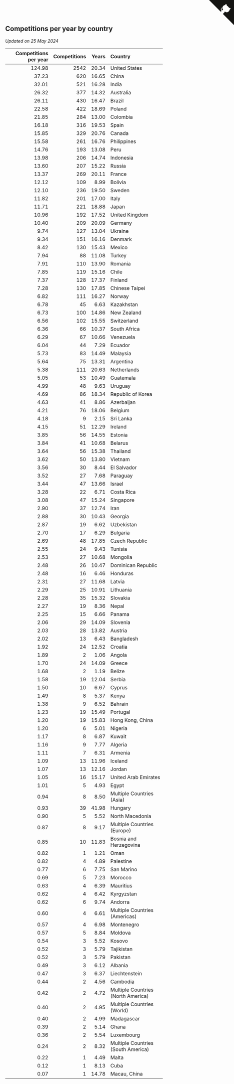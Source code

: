 ## Competitions per year by country

*Updated on 25 May 2024*

| Competitions per year | Competitions | Years | Country |
| ---: | ---: | ---: | :--- |
| 124.98 | 2542 | 20.34 | United States |
| 37.23 | 620 | 16.65 | China |
| 32.01 | 521 | 16.28 | India |
| 26.32 | 377 | 14.32 | Australia |
| 26.11 | 430 | 16.47 | Brazil |
| 22.58 | 422 | 18.69 | Poland |
| 21.85 | 284 | 13.00 | Colombia |
| 16.18 | 316 | 19.53 | Spain |
| 15.85 | 329 | 20.76 | Canada |
| 15.58 | 261 | 16.76 | Philippines |
| 14.76 | 193 | 13.08 | Peru |
| 13.98 | 206 | 14.74 | Indonesia |
| 13.60 | 207 | 15.22 | Russia |
| 13.37 | 269 | 20.11 | France |
| 12.12 | 109 | 8.99 | Bolivia |
| 12.10 | 236 | 19.50 | Sweden |
| 11.82 | 201 | 17.00 | Italy |
| 11.71 | 221 | 18.88 | Japan |
| 10.96 | 192 | 17.52 | United Kingdom |
| 10.40 | 209 | 20.09 | Germany |
| 9.74 | 127 | 13.04 | Ukraine |
| 9.34 | 151 | 16.16 | Denmark |
| 8.42 | 130 | 15.43 | Mexico |
| 7.94 | 88 | 11.08 | Turkey |
| 7.91 | 110 | 13.90 | Romania |
| 7.85 | 119 | 15.16 | Chile |
| 7.37 | 128 | 17.37 | Finland |
| 7.28 | 130 | 17.85 | Chinese Taipei |
| 6.82 | 111 | 16.27 | Norway |
| 6.78 | 45 | 6.63 | Kazakhstan |
| 6.73 | 100 | 14.86 | New Zealand |
| 6.56 | 102 | 15.55 | Switzerland |
| 6.36 | 66 | 10.37 | South Africa |
| 6.29 | 67 | 10.66 | Venezuela |
| 6.04 | 44 | 7.29 | Ecuador |
| 5.73 | 83 | 14.49 | Malaysia |
| 5.64 | 75 | 13.31 | Argentina |
| 5.38 | 111 | 20.63 | Netherlands |
| 5.05 | 53 | 10.49 | Guatemala |
| 4.99 | 48 | 9.63 | Uruguay |
| 4.69 | 86 | 18.34 | Republic of Korea |
| 4.63 | 41 | 8.86 | Azerbaijan |
| 4.21 | 76 | 18.06 | Belgium |
| 4.18 | 9 | 2.15 | Sri Lanka |
| 4.15 | 51 | 12.29 | Ireland |
| 3.85 | 56 | 14.55 | Estonia |
| 3.84 | 41 | 10.68 | Belarus |
| 3.64 | 56 | 15.38 | Thailand |
| 3.62 | 50 | 13.80 | Vietnam |
| 3.56 | 30 | 8.44 | El Salvador |
| 3.52 | 27 | 7.68 | Paraguay |
| 3.44 | 47 | 13.66 | Israel |
| 3.28 | 22 | 6.71 | Costa Rica |
| 3.08 | 47 | 15.24 | Singapore |
| 2.90 | 37 | 12.74 | Iran |
| 2.88 | 30 | 10.43 | Georgia |
| 2.87 | 19 | 6.62 | Uzbekistan |
| 2.70 | 17 | 6.29 | Bulgaria |
| 2.69 | 48 | 17.85 | Czech Republic |
| 2.55 | 24 | 9.43 | Tunisia |
| 2.53 | 27 | 10.68 | Mongolia |
| 2.48 | 26 | 10.47 | Dominican Republic |
| 2.48 | 16 | 6.46 | Honduras |
| 2.31 | 27 | 11.68 | Latvia |
| 2.29 | 25 | 10.91 | Lithuania |
| 2.28 | 35 | 15.32 | Slovakia |
| 2.27 | 19 | 8.36 | Nepal |
| 2.25 | 15 | 6.66 | Panama |
| 2.06 | 29 | 14.09 | Slovenia |
| 2.03 | 28 | 13.82 | Austria |
| 2.02 | 13 | 6.43 | Bangladesh |
| 1.92 | 24 | 12.52 | Croatia |
| 1.89 | 2 | 1.06 | Angola |
| 1.70 | 24 | 14.09 | Greece |
| 1.68 | 2 | 1.19 | Belize |
| 1.58 | 19 | 12.04 | Serbia |
| 1.50 | 10 | 6.67 | Cyprus |
| 1.49 | 8 | 5.37 | Kenya |
| 1.38 | 9 | 6.52 | Bahrain |
| 1.23 | 19 | 15.49 | Portugal |
| 1.20 | 19 | 15.83 | Hong Kong, China |
| 1.20 | 6 | 5.01 | Nigeria |
| 1.17 | 8 | 6.87 | Kuwait |
| 1.16 | 9 | 7.77 | Algeria |
| 1.11 | 7 | 6.31 | Armenia |
| 1.09 | 13 | 11.96 | Iceland |
| 1.07 | 13 | 12.16 | Jordan |
| 1.05 | 16 | 15.17 | United Arab Emirates |
| 1.01 | 5 | 4.93 | Egypt |
| 0.94 | 8 | 8.50 | Multiple Countries (Asia) |
| 0.93 | 39 | 41.98 | Hungary |
| 0.90 | 5 | 5.52 | North Macedonia |
| 0.87 | 8 | 9.17 | Multiple Countries (Europe) |
| 0.85 | 10 | 11.83 | Bosnia and Herzegovina |
| 0.82 | 1 | 1.21 | Oman |
| 0.82 | 4 | 4.89 | Palestine |
| 0.77 | 6 | 7.75 | San Marino |
| 0.69 | 5 | 7.23 | Morocco |
| 0.63 | 4 | 6.39 | Mauritius |
| 0.62 | 4 | 6.42 | Kyrgyzstan |
| 0.62 | 6 | 9.74 | Andorra |
| 0.60 | 4 | 6.61 | Multiple Countries (Americas) |
| 0.57 | 4 | 6.98 | Montenegro |
| 0.57 | 5 | 8.84 | Moldova |
| 0.54 | 3 | 5.52 | Kosovo |
| 0.52 | 3 | 5.79 | Tajikistan |
| 0.52 | 3 | 5.79 | Pakistan |
| 0.49 | 3 | 6.12 | Albania |
| 0.47 | 3 | 6.37 | Liechtenstein |
| 0.44 | 2 | 4.56 | Cambodia |
| 0.42 | 2 | 4.72 | Multiple Countries (North America) |
| 0.40 | 2 | 4.95 | Multiple Countries (World) |
| 0.40 | 2 | 4.99 | Madagascar |
| 0.39 | 2 | 5.14 | Ghana |
| 0.36 | 2 | 5.54 | Luxembourg |
| 0.24 | 2 | 8.32 | Multiple Countries (South America) |
| 0.22 | 1 | 4.49 | Malta |
| 0.12 | 1 | 8.13 | Cuba |
| 0.07 | 1 | 14.78 | Macau, China |


<a href="https://github.com/jonatanklosko/wca_statistics" class="github-corner" aria-label="View source on Github"><svg width="80" height="80" viewBox="0 0 250 250" style="fill:#151513; color:#fff; position: absolute; top: 0; border: 0; right: 0;" aria-hidden="true"><path d="M0,0 L115,115 L130,115 L142,142 L250,250 L250,0 Z"></path><path d="M128.3,109.0 C113.8,99.7 119.0,89.6 119.0,89.6 C122.0,82.7 120.5,78.6 120.5,78.6 C119.2,72.0 123.4,76.3 123.4,76.3 C127.3,80.9 125.5,87.3 125.5,87.3 C122.9,97.6 130.6,101.9 134.4,103.2" fill="currentColor" style="transform-origin: 130px 106px;" class="octo-arm"></path><path d="M115.0,115.0 C114.9,115.1 118.7,116.5 119.8,115.4 L133.7,101.6 C136.9,99.2 139.9,98.4 142.2,98.6 C133.8,88.0 127.5,74.4 143.8,58.0 C148.5,53.4 154.0,51.2 159.7,51.0 C160.3,49.4 163.2,43.6 171.4,40.1 C171.4,40.1 176.1,42.5 178.8,56.2 C183.1,58.6 187.2,61.8 190.9,65.4 C194.5,69.0 197.7,73.2 200.1,77.6 C213.8,80.2 216.3,84.9 216.3,84.9 C212.7,93.1 206.9,96.0 205.4,96.6 C205.1,102.4 203.0,107.8 198.3,112.5 C181.9,128.9 168.3,122.5 157.7,114.1 C157.9,116.9 156.7,120.9 152.7,124.9 L141.0,136.5 C139.8,137.7 141.6,141.9 141.8,141.8 Z" fill="currentColor" class="octo-body"></path></svg></a><style>.github-corner:hover .octo-arm{animation:octocat-wave 560ms ease-in-out}@keyframes octocat-wave{0%,100%{transform:rotate(0)}20%,60%{transform:rotate(-25deg)}40%,80%{transform:rotate(10deg)}}@media (max-width:500px){.github-corner:hover .octo-arm{animation:none}.github-corner .octo-arm{animation:octocat-wave 560ms ease-in-out}}</style>
